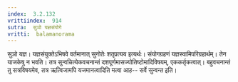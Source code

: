 ```yaml
---
index:  3.2.132
vrittiindex:  914
sutra:  सुञो यज्ञसंयोगे
vritti:  balamanorama 
---
```


सुञो यज्ञ। यज्ञसंयुक्तेऽभिषवे वर्तमानात् सुनोतेः शतृप्रत्यय इत्यर्थः। संयोगग्रहणं यज्ञस्वामिपरिग्रहार्थम्। तेन याजकेषु न भवति। तत्र सुन्वन्नित्येकवचनान्तं दशपूर्णमासज्योतिष्टोमादिविषयम्, एककर्तृकत्वात्। बहुवचनान्तं तु सत्रविषयमेव, तत्र ऋत्विजामपि यजमानत्वादिति मत्वा आह-- सर्वे सुन्वन्त इति। 

